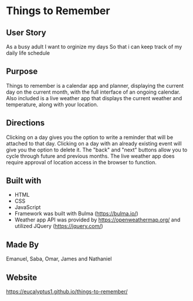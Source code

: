 # Things to Remember

## User Story 
As a busy adult
I want to orginize my days
So that i can keep track of my daily life schedule

## Purpose
Things to remember is a calendar app and planner, displaying the current day on the current month, with the full interface of an ongoing calendar.
Also included is a live weather app that displays the current weather and temperature, along with your location.

## Directions
Clicking on a day gives you the option to write a reminder that will be attached to that day. Clicking on a day with an already existing event will give you the option to delete it.
The "back" and "next" buttons allow you to cycle through future and previous months.
The live weather app does require approval of location access in the browser to function.

## Built with
* HTML
* CSS
* JavaScript
* Framework was built with Bulma (https://bulma.io/)
* Weather app API was provided by https://openweathermap.org/ and utilized JQuery (https://jquery.com/)

## Made By
Emanuel, Saba, Omar, James and Nathaniel

## Website
https://eucalyptus1.github.io/things-to-remember/

